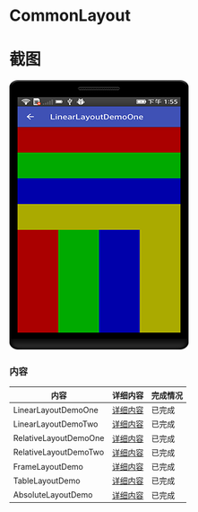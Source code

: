 # CommonLayout

# 截图
![截图](https://github.com/BruceAnda/HMAndroid/blob/master/screenshot/day02/pic/pic2.png)

### 内容
| 内容 | 详细内容 | 完成情况 |
|-----|-----|-----|
| LinearLayoutDemoOne | [详细内容](https://github.com/BruceAnda/HMAndroid/tree/master/app/src/main/java/zhaoliang/com/hmandroid/activity/day02/commonlayout/layout) | 已完成 |
| LinearLayoutDemoTwo | [详细内容](https://github.com/BruceAnda/HMAndroid/tree/master/app/src/main/java/zhaoliang/com/hmandroid/activity/day02/commonlayout/layout) | 已完成 |
| RelativeLayoutDemoOne | [详细内容](https://github.com/BruceAnda/HMAndroid/tree/master/app/src/main/java/zhaoliang/com/hmandroid/activity/day02/commonlayout/layout) | 已完成 |
| RelativeLayoutDemoTwo | [详细内容](https://github.com/BruceAnda/HMAndroid/tree/master/app/src/main/java/zhaoliang/com/hmandroid/activity/day02/commonlayout/layout) | 已完成 |
| FrameLayoutDemo | [详细内容](https://github.com/BruceAnda/HMAndroid/tree/master/app/src/main/java/zhaoliang/com/hmandroid/activity/day02/commonlayout/layout) | 已完成 |
| TableLayoutDemo | [详细内容](https://github.com/BruceAnda/HMAndroid/tree/master/app/src/main/java/zhaoliang/com/hmandroid/activity/day02/commonlayout/layout) | 已完成 |
| AbsoluteLayoutDemo | [详细内容](https://github.com/BruceAnda/HMAndroid/tree/master/app/src/main/java/zhaoliang/com/hmandroid/activity/day02/commonlayout/layout) | 已完成 |